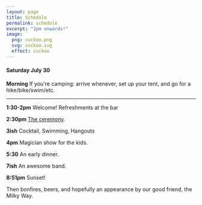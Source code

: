 ```yaml
---
layout: page
title: Schedule
permalink: schedule
excerpt: "2pm onwards!"
image:
  png: cuckoo.png
  svg: cuckoo.svg
  effect: cuckoo
---
```


#### Saturday July 30

**Morning** If you're camping: arrive whenever, set up your tent, and go for a hike/bike/swim/etc.  

-----

**1:30-2pm** Welcome! Refreshments at the bar

**2:30pm** [The ceremony](/ceremony).  

**3ish** Cocktail, Swimming, Hangouts

**4pm** Magician show for the kids.

**5:30** An early dinner.

**7ish** An awesome band.

**8:51pm** Sunset!

Then bonfires, beers, and hopefully an appearance by our good friend, the Milky Way.
